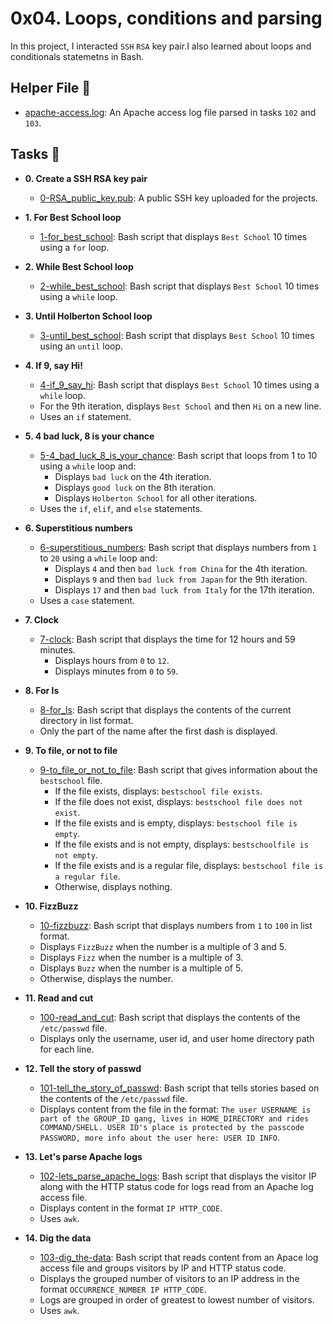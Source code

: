 # 0x04. Loops, conditions and parsing

In this project, I interacted `SSH` `RSA` key pair.I also learned about
loops and conditionals statemetns in Bash.

## Helper File :raised_hands:

* [apache-access.log](./apache-access.log): An Apache access log file parsed in
tasks `102` and `103`.

## Tasks :page_with_curl:

* **0. Create a SSH RSA key pair**
  * [0-RSA_public_key.pub](./0-RSA_public_key.pub): A public SSH key uploaded for
the projects.

* **1. For Best School loop**
  * [1-for_best_school](./1-for_best_school): Bash script that displays
  `Best School` 10 times using a `for` loop.

* **2. While Best School loop**
  * [2-while_best_school](./2-while_best_school): Bash script that
  displays `Best School` 10 times using a `while` loop.

* **3. Until Holberton School loop**
  * [3-until_best_school](./3-until_best_school): Bash script that displays
  `Best School` 10 times using an `until` loop.

* **4. If 9, say Hi!**
  * [4-if_9_say_hi](./4-if_9_say_hi): Bash script that displays `Best School`
  10 times using a `while` loop.
  * For the 9th iteration, displays `Best School` and then `Hi` on a
  new line.
  * Uses an `if` statement.

* **5. 4 bad luck, 8 is your chance**
  * [5-4_bad_luck_8_is_your_chance](./5-4_bad_luck_8_is_your_chance): Bash script that loops
  from 1 to 10 using a `while` loop and:
    * Displays `bad luck` on the 4th iteration.
    * Displays `good luck` on the 8th iteration.
    * Displays `Holberton School` for all other iterations.
  * Uses the `if`, `elif`, and `else` statements.

* **6. Superstitious numbers**
  * [6-superstitious_numbers](./6-superstitious_numbers): Bash script that displays
  numbers from `1` to `20` using a `while` loop and:
    * Displays `4` and then `bad luck from China` for the 4th iteration.
    * Displays `9` and then `bad luck from Japan` for the 9th iteration.
    * Displays `17` and then `bad luck from Italy` for the 17th iteration.
  * Uses a `case` statement.

* **7. Clock**
  * [7-clock](./7-clock): Bash script that displays the time for 12 hours and 59 minutes.
    * Displays hours from `0` to `12`.
    * Displays minutes from `0` to `59`.

* **8. For ls**
  * [8-for_ls](./8-for_ls): Bash script that displays the contents of the current directory
  in list format.
  * Only the part of the name after the first dash is displayed.

* **9. To file, or not to file**
  * [9-to_file_or_not_to_file](./9-to_file_or_not_to_file): Bash script that gives information
  about the `bestschool` file.
    * If the file exists, displays: `bestschool file exists`.
    * If the file does not exist, displays: `bestschool file does not exist`.
    * If the file exists and is empty, displays: `bestschool file is empty`.
    * If the file exists and is not empty, displays: `bestschoolfile is not
    empty`.
    * If the file exists and is a regular file, displays: `bestschool file
    is a regular file`.
    * Otherwise, displays nothing.

* **10. FizzBuzz**
  * [10-fizzbuzz](./10-fizzbuzz): Bash script that displays numbers from
  `1` to `100` in list format.
  * Displays `FizzBuzz` when the number is a multiple of 3 and 5.
  * Displays `Fizz` when the number is a multiple of 3.
  * Displays `Buzz` when the number is a multiple of 5.
  * Otherwise, displays the number.

* **11. Read and cut**
  * [100-read_and_cut](./100-read_and_cut): Bash script that displays the contents of the
  `/etc/passwd` file.
  * Displays only the username, user id, and user home directory path for each line.

* **12. Tell the story of passwd**
  * [101-tell_the_story_of_passwd](./101-tell_the_story_of_passwd): Bash script that
  tells stories based on the contents of the `/etc/passwd` file.
  * Displays content from the file in the format: `The user USERNAME is part of
  the GROUP_ID gang, lives in HOME_DIRECTORY and rides COMMAND/SHELL. USER ID's
  place is protected by the passcode PASSWORD, more info about the user here: USER ID INFO`.

* **13. Let's parse Apache logs**
  * [102-lets_parse_apache_logs](./102-lets_parse_apache_logs): Bash script that displays
  the visitor IP along with the HTTP status code for logs read from an Apache log access file.
  * Displays content in the format `IP HTTP_CODE`.
  * Uses `awk`.

* **14. Dig the data**
  * [103-dig_the-data](./103-dig_the-data): Bash script that reads content from an
  Apace log access file and groups visitors by IP and HTTP status code.
  * Displays the grouped number of visitors to an IP address in the format
  `OCCURRENCE_NUMBER IP HTTP_CODE`.
  * Logs are grouped in order of greatest to lowest number of visitors.
  * Uses `awk`.
